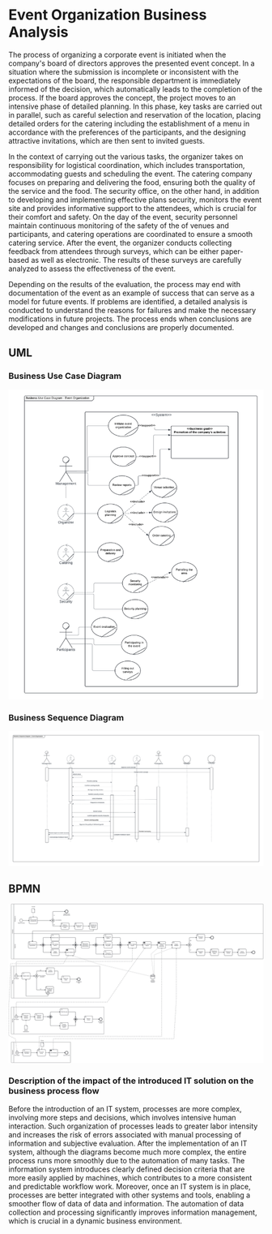 # Event Organization Business Analysis

The process of organizing a corporate event is initiated when the company's board of directors approves the presented event concept. In a situation where the submission is incomplete or inconsistent with the expectations of the board, the responsible department is immediately informed of the decision, which automatically leads to the completion of the process. If the board approves the concept, the project moves to an intensive phase of detailed planning. In this phase, key tasks are carried out in parallel, such as careful selection and reservation of the location, placing detailed orders for the catering including the establishment of a menu in accordance with the preferences of the participants, and the designing attractive invitations, which are then sent to invited guests.

In the context of carrying out the various tasks, the organizer takes on responsibility for logistical coordination, which includes transportation, accommodating guests and scheduling the event. The catering company focuses on preparing and delivering the food, ensuring both the quality of the service and the food. The security office, on the other hand, in addition to developing and implementing effective plans security, monitors the event site and provides informative support to the attendees, which is crucial for their comfort and safety. On the day of the event, security personnel maintain continuous monitoring of the safety of the of venues and participants, and catering operations are coordinated to ensure a smooth catering service. After the event, the organizer conducts collecting feedback from attendees through surveys, which can be either paper-based as well as electronic. The results of these surveys are carefully analyzed to assess the effectiveness of the event.

Depending on the results of the evaluation, the process may end with documentation of the event as an example of success that can serve as a model for future events. If problems are identified, a detailed analysis is conducted to understand the reasons for failures and make the necessary modifications in future projects. The process ends when conclusions are developed and changes and conclusions are properly documented. 

## UML

### Business Use Case Diagram

![BUD](BUD.png)

### Business Sequence Diagram

![BSD](BSD.png)

## BPMN

![BPMN](bpmn.png)

### Description of the impact of the introduced IT solution on the business process flow

Before the introduction of an IT system, processes are more complex, involving more steps and decisions, which involves intensive human interaction. Such organization of processes leads to greater labor intensity and increases the risk of errors associated with manual processing of information and subjective evaluation. After the implementation of an IT system, although the diagrams become much more complex, the entire process runs more smoothly due to the automation of many tasks. The information system introduces clearly defined decision criteria that are more easily applied by machines, which contributes to a more consistent and predictable workflow work. Moreover, once an IT system is in place, processes are better integrated with other systems and tools, enabling a smoother flow of data of data and information. The automation of data collection and processing significantly improves information management, which is crucial in a dynamic business environment. 
